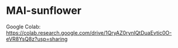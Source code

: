 # MAI-sunflower

Google Colab: \
https://colab.research.google.com/drive/1QryAZ0rynlQtDuaEvtic0O-eVR8YsQ8z?usp=sharing
